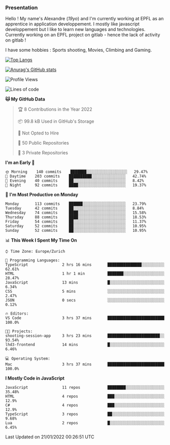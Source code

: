 ### Presentation

Hello ! My name's Alexandre (_19yo_) and I'm currently working at EPFL as an apprentice in application developpement. I mostly like javascript developpement but I like to learn new languages and technologies. Currently working on an EPFL project on gitlab - hence the lack of activity on gitlab !

I have some hobbies : Sports shooting, Movies, Climbing and Gaming.

[![Top Langs](https://github-readme-stats.vercel.app/api/top-langs/?username=jaavlex&layout=compact&langs_count=8&theme=react)](https://github.com/anuraghazra/github-readme-stats)

[![Anurag's GitHub stats](https://github-readme-stats.vercel.app/api?username=jaavlex&theme=react&show_icons=true&count_private=true)](https://github.com/anuraghazra/github-readme-stats)

<!--START_SECTION:waka-->
![Profile Views](http://img.shields.io/badge/Profile%20Views-0-blue)

![Lines of code](https://img.shields.io/badge/From%20Hello%20World%20I%27ve%20Written-183%20Thousand%20lines%20of%20code-blue)

**🐱 My GitHub Data** 

> 🏆 8 Contributions in the Year 2022
 > 
> 📦 99.8 kB Used in GitHub's Storage 
 > 
> 🚫 Not Opted to Hire
 > 
> 📜 50 Public Repositories 
 > 
> 🔑 3 Private Repositories  
 > 
**I'm an Early 🐤** 

```text
🌞 Morning    140 commits    ███████░░░░░░░░░░░░░░░░░░   29.47% 
🌆 Daytime    203 commits    ██████████░░░░░░░░░░░░░░░   42.74% 
🌃 Evening    40 commits     ██░░░░░░░░░░░░░░░░░░░░░░░   8.42% 
🌙 Night      92 commits     ████░░░░░░░░░░░░░░░░░░░░░   19.37%

```
📅 **I'm Most Productive on Monday** 

```text
Monday       113 commits    ██████░░░░░░░░░░░░░░░░░░░   23.79% 
Tuesday      42 commits     ██░░░░░░░░░░░░░░░░░░░░░░░   8.84% 
Wednesday    74 commits     ████░░░░░░░░░░░░░░░░░░░░░   15.58% 
Thursday     88 commits     ████░░░░░░░░░░░░░░░░░░░░░   18.53% 
Friday       54 commits     ██░░░░░░░░░░░░░░░░░░░░░░░   11.37% 
Saturday     52 commits     ██░░░░░░░░░░░░░░░░░░░░░░░   10.95% 
Sunday       52 commits     ██░░░░░░░░░░░░░░░░░░░░░░░   10.95%

```


📊 **This Week I Spent My Time On** 

```text
⌚︎ Time Zone: Europe/Zurich

💬 Programming Languages: 
TypeScript               2 hrs 16 mins       ███████████████░░░░░░░░░░   62.61% 
HTML                     1 hr 1 min          ███████░░░░░░░░░░░░░░░░░░   28.47% 
JavaScript               13 mins             █░░░░░░░░░░░░░░░░░░░░░░░░   6.34% 
CSS                      5 mins              ░░░░░░░░░░░░░░░░░░░░░░░░░   2.47% 
JSON                     0 secs              ░░░░░░░░░░░░░░░░░░░░░░░░░   0.12%

🔥 Editors: 
VS Code                  3 hrs 37 mins       █████████████████████████   100.0%

🐱‍💻 Projects: 
shooting-session-app     3 hrs 23 mins       ███████████████████████░░   93.54% 
lhd3-frontend            14 mins             █░░░░░░░░░░░░░░░░░░░░░░░░   6.46%

💻 Operating System: 
Mac                      3 hrs 37 mins       █████████████████████████   100.0%

```

**I Mostly Code in JavaScript** 

```text
JavaScript               11 repos            ████████░░░░░░░░░░░░░░░░░   35.48% 
HTML                     4 repos             ███░░░░░░░░░░░░░░░░░░░░░░   12.9% 
C#                       4 repos             ███░░░░░░░░░░░░░░░░░░░░░░   12.9% 
TypeScript               3 repos             ██░░░░░░░░░░░░░░░░░░░░░░░   9.68% 
Lua                      2 repos             █░░░░░░░░░░░░░░░░░░░░░░░░   6.45%

```



 Last Updated on 21/01/2022 00:26:51 UTC
<!--END_SECTION:waka-->
